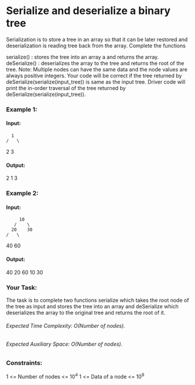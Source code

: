 # Serialize and deserialize a binary tree
Serialization is to store a tree in an array so that it can be later restored and deserialization is reading tree back from the array. Complete the functions

serialize() : stores the tree into an array a and returns the array.
deSerialize() : deserializes the array to the tree and returns the root of the tree.
Note: Multiple nodes can have the same data and the node values are always positive integers. Your code will be correct if the tree returned by deSerialize(serialize(input_tree)) is same as the input tree. Driver code will print the in-order traversal of the tree returned by deSerialize(serialize(input_tree)).

### Example 1:
#### Input:
      1
    /   \
   2     3
#### Output: 
2 1 3

### Example 2:
#### Input:
         10
       /    \
      20    30
    /   \
   40  60
#### Output: 
40 20 60 10 30

### Your Task:
The task is to complete two functions serialize which takes the root node of the tree as input and stores the tree into an array and deSerialize which deserializes the array to the original tree and returns the root of it.

###### Expected Time Complexity: O(Number of nodes).
###### Expected Auxiliary Space: O(Number of nodes).

### Constraints:
1 <= Number of nodes <= $`10^4`$
1 <= Data of a node <= $`10^9`$

